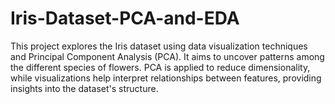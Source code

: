 # Iris-Dataset-PCA-and-EDA
This project explores the Iris dataset using data visualization techniques and Principal Component Analysis (PCA). It aims to uncover patterns among the different species of flowers. PCA is applied to reduce dimensionality, while visualizations help interpret relationships between features, providing insights into the dataset's structure.
